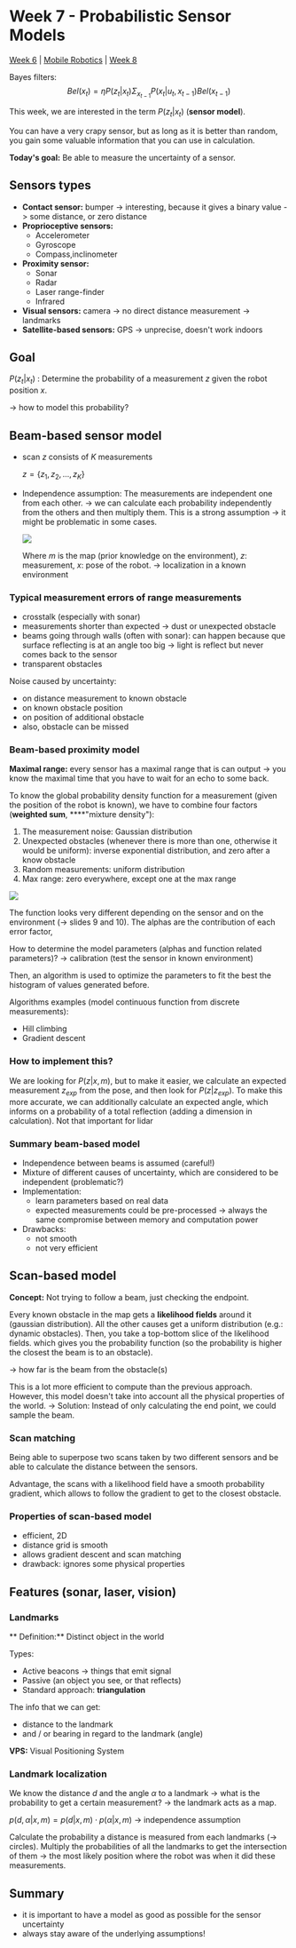 # Week 7 - Probabilistic Sensor Models

[Week 6](../w6/probabilistic-motion-models.md) | [Mobile Robotics](../mobileRobotics.md) | [Week 8]()

Bayes filters:
$$Bel(x_t) = \eta P(z_t| x_t) \Sigma_{x_{t-1}} P(x_t|u_t, x_{t-1}) Bel(x_{t-1})$$

This week, we are interested in the term $P(z_t| x_t)$ (**sensor model**).

You can have a very crapy sensor, but as long as it is better than random,  you gain some valuable information that you can use in calculation.

**Today's goal:** Be able to measure the uncertainty of a sensor.

## Sensors types

- **Contact sensor:** bumper -> interesting, because it gives a binary value -> some distance, or zero distance
- **Proprioceptive sensors:**
  - Accelerometer
  - Gyroscope
  - Compass,inclinometer
- **Proximity sensor:**
  - Sonar
  - Radar
  - Laser range-finder
  - Infrared
- **Visual sensors:** camera -> no direct distance measurement -> landmarks
- **Satellite-based sensors:** GPS -> unprecise, doesn't work indoors

## Goal

$P(z_t| x_t)$ : Determine the probability of a measurement $z$ given the robot position $x$.

 -> how to model this probability?

## Beam-based sensor model

- scan $z$ consists of $K$ measurements
  
  $z = \{z_1, z_2, ..., z_K\}$
- Independence assumption: The measurements are independent one from each other.
  -> we can calculate each probability independently from the others and then multiply them. This is a strong assumption -> it might be problematic in some cases.

  <img src="https://tex.cheminfo.org/?tex=P(z%20%7C%20x%2C%20m)%20%3D%20%5Cprod%5Climits_%7Bk%3D1%7D%5EK%20P(z_K%20%7C%20x%2C%20m)"/>

   Where $m$ is the map (prior knowledge on the environment), $z$: measurement, $x$: pose of the robot. -> localization in a known environment

### Typical measurement errors of range measurements

- crosstalk (especially with sonar)
- measurements shorter than expected -> dust or unexpected obstacle
- beams going through walls (often with sonar): can happen because que surface reflecting is at an angle too big -> light is reflect but never comes back to the sensor
- transparent obstacles

Noise caused by uncertainty:
- on distance measurement to known obstacle
- on known obstacle position
- on position of additional obstacle
- also, obstacle can be missed

### Beam-based proximity model

**Maximal range:** every sensor has a maximal range that is can output -> you know the maximal time that you have to wait for an echo to some back.

To know the global probability density function for a measurement (given the position of the robot is known), we have to combine four factors (**weighted sum**, ****"mixture density"):

1. The measurement noise: Gaussian distribution
2. Unexpected obstacles (whenever there is more than one, otherwise it would be uniform): inverse exponential distribution, and zero after a know obstacle
3. Random measurements: uniform distribution
4. Max range: zero everywhere, except one at the max range

<img src="https://tex.cheminfo.org/?tex=P(z%20%7C%20x%2C%20m)%20%3D%20%0A%5Cbegin%7Bpmatrix%7D%0A%5Calpha_%7Bhit%7D%5C%5C%0A%5Calpha_%7Bunexp%7D%20%5C%5C%0A%5Calpha_%7Bmax%7D%20%20%5C%5C%0A%5Calpha_%7Brand%7D%0A%5Cend%7Bpmatrix%7D%0A%5ET%0A%5Ccdot%0A%5Cbegin%7Bpmatrix%7D%0AP_%7Bhit%7D(z%20%7C%20x%2C%20m)%5C%5C%0AP_%7Bunexp%7D(z%20%7C%20x%2C%20m)%20%5C%5C%0AP_%7Bmax%7D(z%20%7C%20x%2C%20m)%20%20%5C%5C%0AP_%7Brand%7D(z%20%7C%20x%2C%20m)%0A%5Cend%7Bpmatrix%7D"/>

The function looks very different depending on the sensor and on the environment (-> slides 9 and 10). The alphas are the contribution of each error factor,

How to determine the model parameters (alphas and function related parameters)? -> calibration (test the sensor in known environment)

Then, an algorithm is used to optimize the parameters to fit the best the histogram of values generated before.

Algorithms examples (model continuous function from discrete measurements): 
- Hill climbing
- Gradient descent

### How to implement this?

We are looking for $P(z| x, m)$, but to make it easier, we calculate an expected measurement $z_{exp}$ from the pose, and then look for $P(z|z_{exp})$.
To make this more accurate, we can additionally calculate an expected angle, which informs on a probability of a total reflection (adding a dimension in calculation). Not that important for lidar

### Summary beam-based model

- Independence between beams is assumed (careful!)
- Mixture of different causes of uncertainty, which are considered to be independent (problematic?)
- Implementation: 
  - learn parameters based on real data
  - expected measurements could be pre-processed -> always the same compromise between memory and computation power
- Drawbacks:
  - not smooth
  - not very efficient

## Scan-based model

**Concept:** Not trying to follow a beam, just checking the endpoint.

Every known obstacle in the map gets a **likelihood fields** around it (gaussian distribution). All the other causes get a uniform distribution (e.g.: dynamic obstacles). Then, you take a top-bottom slice of the likelihood fields. which gives you the probability function (so the probability is higher the closest the beam is to an obstacle). 

-> how far is the beam from the obstacle(s)

This is a lot more efficient to compute than the previous approach. However, this model doesn't take into account all the physical properties of the world.
-> Solution: Instead of only calculating the end point, we could sample the beam.

### Scan matching

Being able to superpose two scans taken by two different sensors and be able to calculate the distance between the sensors.

Advantage, the scans with a likelihood field have a smooth probability gradient, which allows to follow the gradient to get to the closest obstacle.

### Properties of scan-based model

- efficient, 2D
- distance grid is smooth
- allows gradient descent and scan matching
- drawback: ignores some physical properties

## Features (sonar, laser, vision)

### Landmarks
**
Definition:** Distinct object in the world

Types:
- Active beacons -> things that emit signal
- Passive (an object you see, or that reflects)
- Standard approach: **triangulation**

The info that we can get:
- distance to the landmark
- and / or bearing in regard to the landmark (angle)

**VPS:** Visual Positioning System

### Landmark localization

We know the distance $d$ and the angle $\alpha$ to a landmark -> what is the probability to get a certain measurement? -> the landmark acts as a map.

$p(d, \alpha | x, m) = p(d | x, m) \cdot p(\alpha |x, m)$ -> independence assumption

Calculate the probability a distance is measured from each landmarks (-> circles). Multiply the probabilities of all the landmarks to get the intersection of them -> the most likely position where the robot was when it did these measurements.

## Summary

- it is important to have a model as good as possible for the sensor uncertainty
- always stay aware of the underlying assumptions!
